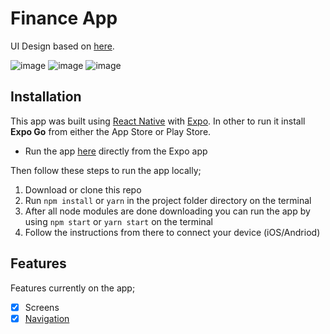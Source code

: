 # Finance App
UI Design based on [here](https://dribbble.com/shots/14210557-Finance-Mobile-Application-UX-UI-Design).


![image](https://user-images.githubusercontent.com/42824183/127079847-82a5ec2e-f6c6-44f3-8bb9-f5064eb2e8b2.png)
![image](https://user-images.githubusercontent.com/42824183/127079920-d2f28160-b38d-49a9-8d0c-00a9b99d4e64.png)
![image](https://user-images.githubusercontent.com/42824183/127079928-d1a29945-bd19-453b-bc0c-6773a4310d47.png)







## Installation
This app was built using [React Native](https://reactnative.dev/) with [Expo](https://expo.io). In other to run it install **Expo Go** from either the App Store or Play Store.  

 -  Run the app [here](https://expo.dev/@demi21/newapp) directly from the Expo app

Then follow these steps to run the app locally;

 1. Download or clone this repo
2. Run  `npm install`  or  `yarn`  in the project folder directory on the terminal
3. After all node modules are done downloading you can run the app by using  `npm start`  or  `yarn start`  on the terminal
4. Follow the instructions from there to connect your device (iOS/Andriod)

## Features

Features currently on the app;

- [x]  Screens
- [x]  [Navigation](https://reactnavigation.org/docs/getting-started)
